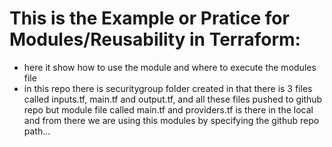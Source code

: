 # This is the Example or Pratice for Modules/Reusability in Terraform:

* here it show how to use the module and where to execute the modules file
* in this repo there is securitygroup folder created in that there is 3 files called inputs.tf, main.tf and output.tf, and all these files pushed to github repo 
but module file called main.tf and providers.tf is there in the local and from there we are using this modules by specifying the github repo path... 
